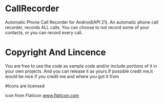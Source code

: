 # CallRecorder

  Automatic Phone Call Recorder for Android(API 21).
  An automatic phone call recorder, records ALL calls. You can choose to not record some of your contacts, or you can record every call.
 

# Copyright And Lincence
  
  You are free to use the code as sample code and/or include portions of it in your own projects. 
  And you can release it as yours.If possible credit me,it would be nice if you credit me and where you got it from
  
 #Icons are licensed
 
  icon from Flaticon www.flaticon.com

